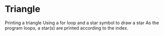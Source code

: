 # Triangle
Printing a triangle
Using a for loop and a star symbol to draw a star
As the program loops, a star(s) are printed according to the index.
